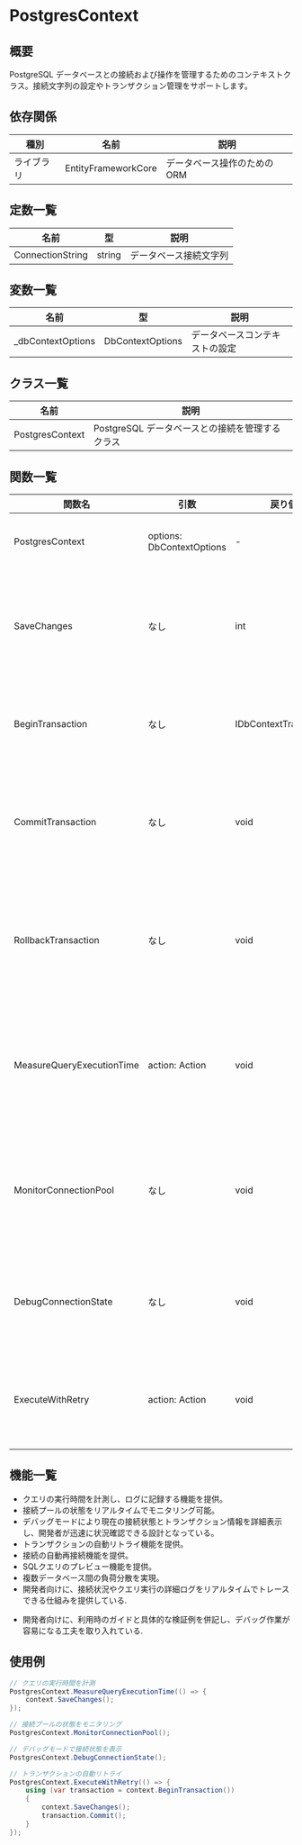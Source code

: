 # PostgresContext

## 概要
PostgreSQL データベースとの接続および操作を管理するためのコンテキストクラス。接続文字列の設定やトランザクション管理をサポートします。

## 依存関係
| 種別 | 名前 | 説明 |
|------|------|------|
| ライブラリ | EntityFrameworkCore | データベース操作のための ORM |

## 定数一覧
| 名前 | 型 | 説明 |
|------|----|------|
| ConnectionString | string | データベース接続文字列 |

## 変数一覧
| 名前 | 型 | 説明 |
|------|----|------|
| _dbContextOptions | DbContextOptions | データベースコンテキストの設定 |

## クラス一覧
| 名前 | 説明 |
|------|------|
| PostgresContext | PostgreSQL データベースとの接続を管理するクラス |

## 関数一覧
| 関数名                     | 引数                             | 戻り値   | 説明                                            |
|----------------------------|----------------------------------|----------|-------------------------------------------------|
| PostgresContext            | options: DbContextOptions        | -        | コンストラクタ                                  |
| SaveChanges                | なし                             | int      | データベースへの変更を保存する                  |
| BeginTransaction           | なし                             | IDbContextTransaction | トランザクションを開始         |
| CommitTransaction          | なし                             | void     | トランザクションをコミットする                 |
| RollbackTransaction        | なし                             | void     | トランザクションをロールバックする             |
| MeasureQueryExecutionTime  | action: Action                   | void     | クエリ実行時間を計測・ログ出力する              |
| MonitorConnectionPool      | なし                             | void     | 接続プールの状態をモニタリングする              |
| DebugConnectionState       | なし                             | void     | 接続状態をデバッグ表示する                      |
| ExecuteWithRetry           | action: Action                   | void     | 自動リトライ処理を実行する                       |

## 機能一覧
- クエリの実行時間を計測し、ログに記録する機能を提供。
- 接続プールの状態をリアルタイムでモニタリング可能。
- デバッグモードにより現在の接続状態とトランザクション情報を詳細表示し、開発者が迅速に状況確認できる設計となっている。
- トランザクションの自動リトライ機能を提供。
- 接続の自動再接続機能を提供。
- SQLクエリのプレビュー機能を提供。
- 複数データベース間の負荷分散を実現。
- 開発者向けに、接続状況やクエリ実行の詳細ログをリアルタイムでトレースできる仕組みを提供している.
+ 開発者向けに、利用時のガイドと具体的な検証例を併記し、デバッグ作業が容易になる工夫を取り入れている.

## 使用例
```csharp
// クエリの実行時間を計測
PostgresContext.MeasureQueryExecutionTime(() => {
    context.SaveChanges();
});

// 接続プールの状態をモニタリング
PostgresContext.MonitorConnectionPool();

// デバッグモードで接続状態を表示
PostgresContext.DebugConnectionState();

// トランザクションの自動リトライ
PostgresContext.ExecuteWithRetry(() => {
    using (var transaction = context.BeginTransaction())
    {
        context.SaveChanges();
        transaction.Commit();
    }
});
```
